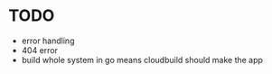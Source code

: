 # TODO

* error handling
* 404 error
* build whole system in go means cloudbuild should make the app 

